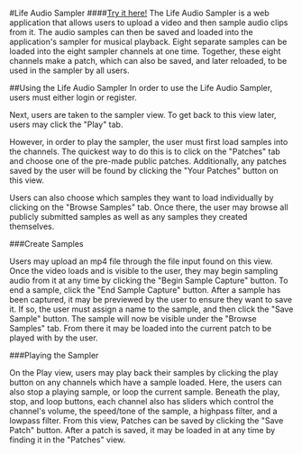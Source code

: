 #Life Audio Sampler
####[Try it here!](https://samcphillips.com/lifeaudiosampler/)
The Life Audio Sampler is a web application that allows users to upload a video and then sample audio clips from it. The audio samples can then be saved and loaded into the application's sampler for musical playback. Eight separate samples can be loaded into the eight sampler channels at one time. Together, these eight channels make a patch, which can also be saved, and later reloaded, to be used in the sampler by all users.

##Using the Life Audio Sampler
In order to use the Life Audio Sampler, users must either login or register. 



Next, users are taken to the sampler view. To get back to this view later, users may click the "Play" tab.



However, in order to play the sampler, the user must first load samples into the channels. The quickest way to do this is to click on the "Patches" tab and choose one of the pre-made public patches. Additionally, any patches saved by the user will be found by clicking the "Your Patches" button on this view.



Users can also choose which samples they want to load individually by clicking on the "Browse Samples" tab. Once there, the user may browse all publicly submitted samples as well as any samples they created themselves.



###Create Samples

Users may upload an mp4 file through the file input found on this view. Once the video loads and is visible to the user, they may begin sampling audio from it at any time by clicking the "Begin Sample Capture" button. To end a sample, click the "End Sample Capture" button. 
After a sample has been captured, it may be previewed by the user to ensure they want to save it. If so, the user must assign a name to the sample, and then click the "Save Sample" button. The sample will now be visible under the "Browse Samples" tab. From there it may be loaded into the current patch to be played with by the user.





###Playing the Sampler

On the Play view, users may play back their samples by clicking the play button on any channels which have a sample loaded. Here, the users can also stop a playing sample, or loop the current sample. Beneath the play, stop, and loop buttons, each channel also has sliders which control the channel's volume, the speed/tone of the sample, a highpass filter, and a lowpass filter.
From this view, Patches can be saved by clicking the "Save Patch" button. After a patch is saved, it may be loaded in at any time by finding it in the "Patches" view.


